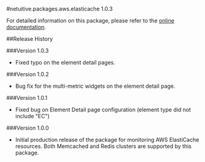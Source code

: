 #netuitive.packages.aws.elasticache 1.0.3

For detailed information on this package, please refer to the [online documentation](https://help.app.netuitive.com/Content/Misc/Datasources/AWS/new_aws_datasource.htm).

##Release History

###Version 1.0.3

* Fixed typo on the element detail pages.

###Version 1.0.2

* Bug fix for the multi-metric widgets on the element detail page.

###Version 1.0.1

* Fixed bug on Element Detail page configuration (element type did not include "EC")

###Version 1.0.0

* Initial production release of the package for monitoring AWS ElastiCache resources.  Both Memcached and Redis clusters are supported by this package.